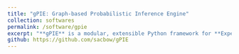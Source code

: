 ```yaml
---
title: "gPIE: Graph-based Probabilistic Inference Engine"
collection: softwares
permalink: /software/gpie
excerpt: "**gPIE** is a modular, extensible Python framework for **Expectation Propagation (EP)** on factor graphs, tailored for inference problems in computational imaging. It provides a DSL syntax to describe probabilistic models, and seamless **NumPy/CuPy backend switching** for GPU acceleration."
github: https://github.com/sacbow/gPIE
---
```



